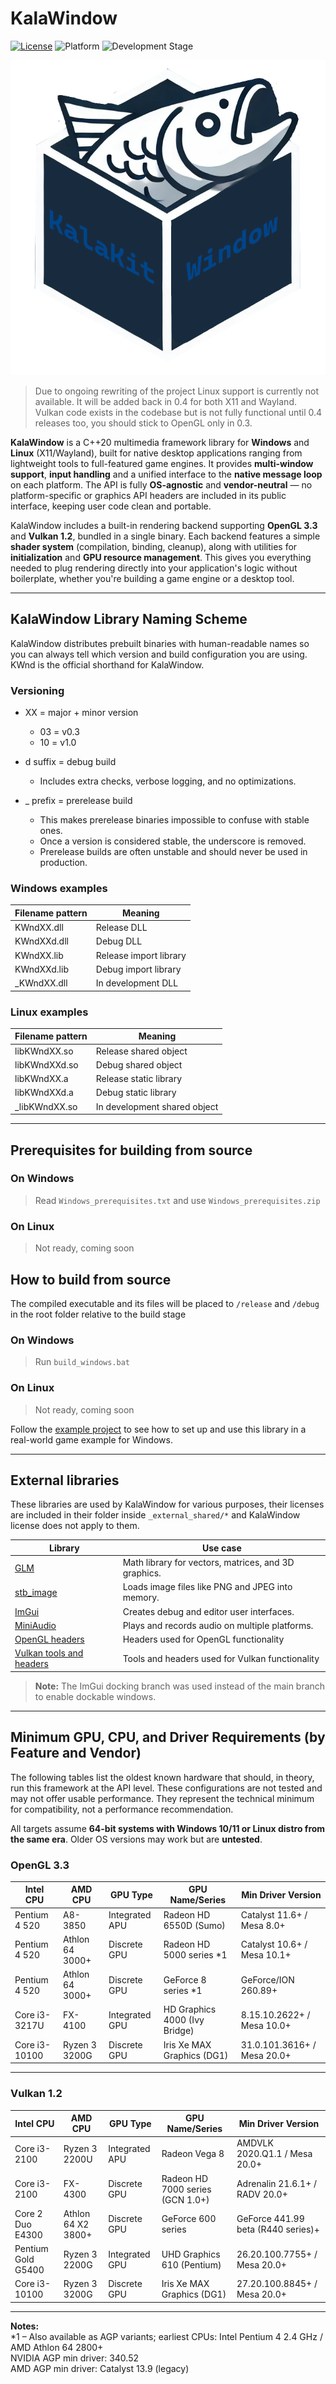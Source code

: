 # KalaWindow

[![License](https://img.shields.io/badge/license-Zlib-blue)](LICENSE.md)
![Platform](https://img.shields.io/badge/platform-Windows%20%7C%20Linux-brightgreen)
![Development Stage](https://img.shields.io/badge/development-Alpha-yellow)

![Logo](logo.png)

> Due to ongoing rewriting of the project Linux support is currently not available. It will be added back in 0.4 for both X11 and Wayland. Vulkan code exists in the codebase but is not fully functional until 0.4 releases too, you should stick to OpenGL only in 0.3.

**KalaWindow** is a C++20 multimedia framework library for **Windows** and **Linux** (X11/Wayland), built for native desktop applications ranging from lightweight tools to full-featured game engines. It provides **multi-window support**, **input handling** and a unified interface to the **native message loop** on each platform. The API is fully **OS-agnostic** and **vendor-neutral** — no platform-specific or graphics API headers are included in its public interface, keeping user code clean and portable.

KalaWindow includes a built-in rendering backend supporting **OpenGL 3.3** and **Vulkan 1.2**, bundled in a single binary. Each backend features a simple **shader system** (compilation, binding, cleanup), along with utilities for **initialization** and **GPU resource management**. This gives you everything needed to plug rendering directly into your application's logic without boilerplate, whether you're building a game engine or a desktop tool.

---

## KalaWindow Library Naming Scheme

KalaWindow distributes prebuilt binaries with human-readable names so you can always tell which version and build configuration you are using. KWnd is the official shorthand for KalaWindow.

### Versioning

- XX = major + minor version
	- 03 = v0.3
	- 10 = v1.0

- d suffix = debug build
	- Includes extra checks, verbose logging, and no optimizations.
  
- _ prefix = prerelease build
	- This makes prerelease binaries impossible to confuse with stable ones.
	- Once a version is considered stable, the underscore is removed.
	- Prerelease builds are often unstable and should never be used in production.

### Windows examples

| Filename pattern | Meaning                |
|------------------|------------------------|
| KWndXX.dll       | Release DLL            |
| KWndXXd.dll      | Debug DLL              |
| KWndXX.lib       | Release import library |
| KWndXXd.lib      | Debug import library   |
| _KWndXX.dll      | In development DLL     |

### Linux examples

| Filename pattern | Meaning                      |
|------------------|------------------------------|
| libKWndXX.so     | Release shared object        |
| libKWndXXd.so    | Debug shared object          |
| libKWndXX.a      | Release static library       |
| libKWndXXd.a     | Debug static library         |
| _libKWndXX.so    | In development shared object |

---

## Prerequisites for building from source

### On Windows

> Read `Windows_prerequisites.txt` and use `Windows_prerequisites.zip`

### On Linux

> Not ready, coming soon

## How to build from source

The compiled executable and its files will be placed to `/release` and `/debug` in the root folder relative to the build stage

### On Windows

> Run `build_windows.bat`

### On Linux

> Not ready, coming soon

Follow the [example project](https://github.com/lost-empire-entertainment/circuit-chan) to see how to set up and use this library in a real-world game example for Windows.

---

## External libraries

These libraries are used by KalaWindow for various purposes, their licenses are included in their folder inside `_external_shared/*` and KalaWindow license does not apply to them.

| Library                                                              | Use case                                             |
|----------------------------------------------------------------------|------------------------------------------------------|
| [GLM](https://github.com/icaven/glm)                                 | Math library for vectors, matrices, and 3D graphics. |
| [stb_image](https://github.com/nothings/stb/blob/master/stb_image.h) | Loads image files like PNG and JPEG into memory.     |
| [ImGui](https://github.com/ocornut/imgui)                            | Creates debug and editor user interfaces.            |
| [MiniAudio](https://github.com/mackron/miniaudio)                    | Plays and records audio on multiple platforms.       |
| [OpenGL headers](https://github.com/KhronosGroup/OpenGL-Registry)    | Headers used for OpenGL functionality                |
| [Vulkan tools and headers](https://www.lunarg.com/vulkan-sdk/)       | Tools and headers used for Vulkan functionality      |

> **Note:** The ImGui docking branch was used instead of the main branch to enable dockable windows.

---

## Minimum GPU, CPU, and Driver Requirements (by Feature and Vendor)

The following tables list the oldest known hardware that should, in theory, run this framework at the API level. These configurations are not tested and may not offer usable performance. They represent the technical minimum for compatibility, not a performance recommendation.

All targets assume **64-bit systems with Windows 10/11 or Linux distro from the same era**. Older OS versions may work but are **untested**.

### OpenGL 3.3

| Intel CPU           | AMD CPU            | GPU Type        | GPU Name/Series               | Min Driver Version                |
|---------------------|--------------------|-----------------|--------------------------------|------------------------------------|
| Pentium 4 520       | A8-3850            | Integrated APU  | Radeon HD 6550D (Sumo)         | Catalyst 11.6+ / Mesa 8.0+         |
| Pentium 4 520       | Athlon 64 3000+    | Discrete GPU    | Radeon HD 5000 series *1        | Catalyst 10.6+ / Mesa 10.1+        |
| Pentium 4 520       | Athlon 64 3000+    | Discrete GPU    | GeForce 8 series *1             | GeForce/ION 260.89+                |
| Core i3-3217U       | FX-4100            | Integrated GPU  | HD Graphics 4000 (Ivy Bridge)  | 8.15.10.2622+ / Mesa 10.0+         |
| Core i3-10100       | Ryzen 3 3200G      | Discrete GPU    | Iris Xe MAX Graphics (DG1)     | 31.0.101.3616+ / Mesa 20.0+        |

---

### Vulkan 1.2

| Intel CPU           | AMD CPU            | GPU Type        | GPU Name/Series               | Min Driver Version                |
|---------------------|--------------------|-----------------|--------------------------------|------------------------------------|
| Core i3-2100        | Ryzen 3 2200U      | Integrated APU  | Radeon Vega 8                  | AMDVLK 2020.Q1.1 / Mesa 20.0+      |
| Core i3-2100        | FX-4300            | Discrete GPU    | Radeon HD 7000 series (GCN 1.0+)| Adrenalin 21.6.1+ / RADV 20.0+     |
| Core 2 Duo E4300    | Athlon 64 X2 3800+ | Discrete GPU    | GeForce 600 series             | GeForce 441.99 beta (R440 series)+ |
| Pentium Gold G5400  | Ryzen 3 2200G      | Integrated GPU  | UHD Graphics 610 (Pentium)     | 26.20.100.7755+ / Mesa 20.0+       |
| Core i3-10100       | Ryzen 3 3200G      | Discrete GPU    | Iris Xe MAX Graphics (DG1)     | 27.20.100.8845+ / Mesa 20.0+       |

---

**Notes:**  
*1 – Also available as AGP variants; earliest CPUs: Intel Pentium 4 2.4 GHz / AMD Athlon 64 2800+  
     NVIDIA AGP min driver: 340.52  
     AMD AGP min driver: Catalyst 13.9 (legacy)
